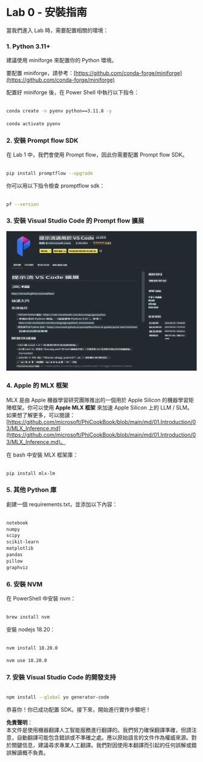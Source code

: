 # **Lab 0 - 安裝指南**

當我們進入 Lab 時，需要配置相關的環境：

### **1. Python 3.11+**

建議使用 miniforge 來配置你的 Python 環境。

要配置 miniforge，請參考：[https://github.com/conda-forge/miniforge](https://github.com/conda-forge/miniforge)

配置好 miniforge 後，在 Power Shell 中執行以下指令：

```bash

conda create -n pyenv python==3.11.8 -y

conda activate pyenv

```

### **2. 安裝 Prompt flow SDK**

在 Lab 1 中，我們會使用 Prompt flow，因此你需要配置 Prompt flow SDK。

```bash

pip install promptflow --upgrade

```

你可以用以下指令檢查 promptflow sdk：

```bash

pf --version

```

### **3. 安裝 Visual Studio Code 的 Prompt flow 擴展**

![pf](../../../../../../../../../translated_images/pf_ext.fa065f22e1ee3e67157662d8be5241f346ddd83744045e3406d92b570e8d8b36.hk.png)

### **4. Apple 的 MLX 框架**

MLX 是由 Apple 機器學習研究團隊推出的一個用於 Apple Silicon 的機器學習矩陣框架。你可以使用 **Apple MLX 框架** 來加速 Apple Silicon 上的 LLM / SLM。如果想了解更多，可以閱讀：[https://github.com/microsoft/PhiCookBook/blob/main/md/01.Introduction/03/MLX_Inference.md](https://github.com/microsoft/PhiCookBook/blob/main/md/01.Introduction/03/MLX_Inference.md)。

在 bash 中安裝 MLX 框架庫：

```bash

pip install mlx-lm

```

### **5. 其他 Python 庫**

創建一個 requirements.txt，並添加以下內容：

```txt

notebook
numpy 
scipy 
scikit-learn 
matplotlib 
pandas 
pillow 
graphviz

```

### **6. 安裝 NVM**

在 PowerShell 中安裝 nvm：

```bash

brew install nvm

```

安裝 nodejs 18.20：

```bash

nvm install 18.20.0

nvm use 18.20.0

```

### **7. 安裝 Visual Studio Code 的開發支持**

```bash

npm install --global yo generator-code

```

恭喜你！你已成功配置 SDK。接下來，開始進行實作步驟吧！

**免責聲明**：  
本文件是使用機器翻譯人工智能服務進行翻譯的。我們努力確保翻譯準確，但請注意，自動翻譯可能包含錯誤或不準確之處。應以原始語言的文件作為權威來源。對於關鍵信息，建議尋求專業人工翻譯。我們對因使用本翻譯而引起的任何誤解或錯誤解讀概不負責。